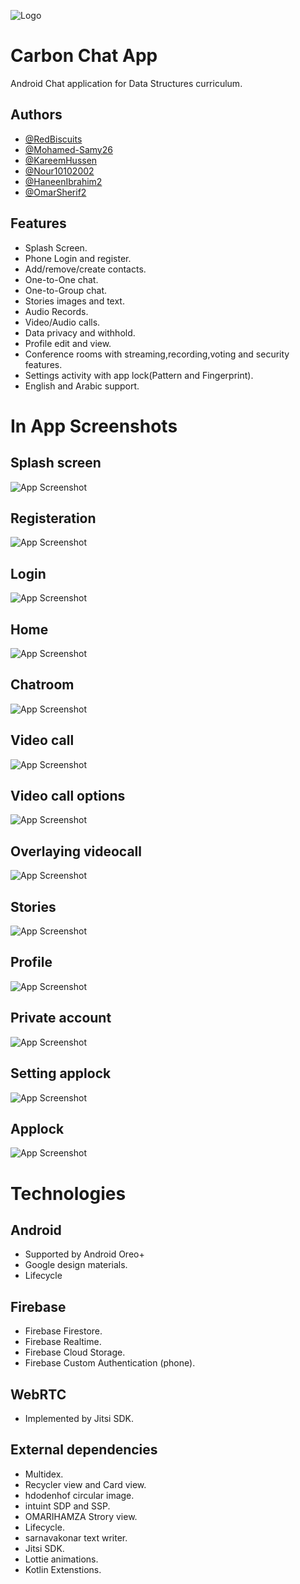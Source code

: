
![Logo](carbon_gif_logo.gif)


# Carbon Chat App

 Android Chat application for Data Structures curriculum.


## Authors

- [@RedBiscuits](https://github.com/RedBiscuits)
- [@Mohamed-Samy26](https://github.com/Mohamed-Samy26)
- [@KareemHussen](https://github.com/KareemHussen)
- [@Nour10102002](https://github.com/Nour10102002)
- [@HaneenIbrahim2](https://github.com/HaneenIbrahim2)
- [@OmarSherif2](https://github.com/OmarSherif2)





## Features

- Splash Screen.
- Phone Login and register.
- Add/remove/create contacts.
- One-to-One chat.
- One-to-Group chat.
- Stories images and text.
- Audio Records.
- Video/Audio calls.
- Data privacy and withhold.
- Profile edit and view.
- Conference rooms with streaming,recording,voting and security features.
- Settings activity with app lock(Pattern and Fingerprint).
- English and Arabic support.





# In App Screenshots
## Splash screen
![App Screenshot](screenshots/splash.png)
## Registeration
![App Screenshot](screenshots/register.png)
## Login
![App Screenshot](screenshots/login.png)
## Home
![App Screenshot](screenshots/home.png)
## Chatroom
![App Screenshot](screenshots/chatroom.png)
## Video call
![App Screenshot](screenshots/videocall.png)
## Video call options
![App Screenshot](screenshots/videochat_options.png)
## Overlaying videocall
![App Screenshot](screenshots/in_app_videochat.png)
## Stories
![App Screenshot](screenshots/stories.png)
## Profile
![App Screenshot](screenshots/profile.png)
## Private account
![App Screenshot](screenshots/private_profile1_cleanup.png)
## Setting applock
![App Screenshot](screenshots/applock_insettings.png)
## Applock
![App Screenshot](screenshots/applock.png)


# Technologies
## Android
- Supported by Android Oreo+
- Google design materials.
- Lifecycle
## Firebase
- Firebase Firestore.
- Firebase Realtime.
- Firebase Cloud Storage.
- Firebase Custom Authentication (phone).
## WebRTC
- Implemented by Jitsi SDK.
## External dependencies
- Multidex.
- Recycler view and Card view.
- hdodenhof circular image.
- intuint SDP and SSP.
- OMARIHAMZA Strory view.
- Lifecycle.
- sarnavakonar text writer.
- Jitsi SDK.
- Lottie animations.
- Kotlin Extenstions.
